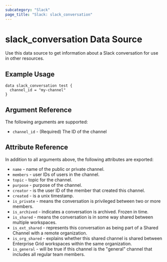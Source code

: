 ```yaml
---
subcategory: "Slack"
page_title: "Slack: slack_conversation"
---
```


# slack_conversation Data Source

Use this data source to get information about a Slack conversation for use in other
resources.

## Example Usage

```hcl
data slack_conversation test {
  channel_id = "my-channel"
}
```

## Argument Reference

The following arguments are supported:

* `channel_id` - (Required) The ID of the channel

## Attribute Reference

In addition to all arguments above, the following attributes are exported:

* `name` - name of the public or private channel.
* `members` - user IDs of users in the channel.
* `topic` - topic for the channel.
* `purpose` - purpose of the channel.
* `creator` - is the user ID of the member that created this channel.
* `created` - is a unix timestamp.
* `is_private` - means the conversation is privileged between two or more members.
* `is_archived` - indicates a conversation is archived. Frozen in time.
* `is_shared` - means the conversation is in some way shared between multiple workspaces.
* `is_ext_shared` - represents this conversation as being part of a Shared Channel
with a remote organization.
* `is_org_shared` - explains whether this shared channel is shared between Enterprise
Grid workspaces within the same organization.
* `is_general` - will be true if this channel is the "general" channel that includes
all regular team members.
